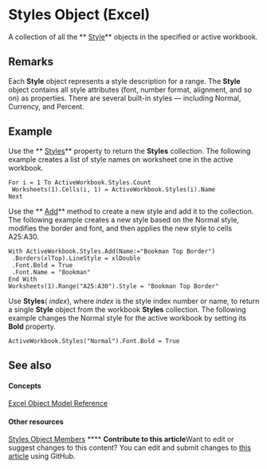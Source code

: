 
# Styles Object (Excel)

A collection of all the  ** [Style](3c1e9184-0075-5f46-9a1a-0b61d874d1f8.md)** objects in the specified or active workbook.


## Remarks

 Each **Style** object represents a style description for a range. The **Style** object contains all style attributes (font, number format, alignment, and so on) as properties. There are several built-in styles — including Normal, Currency, and Percent.


## Example

Use the  ** [Styles](c9a70be9-cab5-ea5f-2e3f-949b1acf43d9.md)** property to return the **Styles** collection. The following example creates a list of style names on worksheet one in the active workbook.


```
For i = 1 To ActiveWorkbook.Styles.Count 
 Worksheets(1).Cells(i, 1) = ActiveWorkbook.Styles(i).Name 
Next
```

Use the  ** [Add](623ed34e-d79d-2f16-475a-0c58aef04aa4.md)** method to create a new style and add it to the collection. The following example creates a new style based on the Normal style, modifies the border and font, and then applies the new style to cells A25:A30.




```
With ActiveWorkbook.Styles.Add(Name:="Bookman Top Border") 
 .Borders(xlTop).LineStyle = xlDouble 
 .Font.Bold = True 
 .Font.Name = "Bookman" 
End With 
Worksheets(1).Range("A25:A30").Style = "Bookman Top Border"
```

Use  **Styles**( _index_), where  _index_ is the style index number or name, to return a single **Style** object from the workbook **Styles** collection. The following example changes the Normal style for the active workbook by setting its **Bold** property.




```
ActiveWorkbook.Styles("Normal").Font.Bold = True
```


## See also


#### Concepts


 [Excel Object Model Reference](11ea8598-8a20-92d5-f98b-0da04263bf2c.md)
#### Other resources


 [Styles Object Members](79790248-557c-ff11-94e0-4d9c8f4f71c0.md)
****   **Contribute to this article**Want to edit or suggest changes to this content? You can edit and submit changes to  [this article](https://github.com/jhershey00/VBA_Excel_Test/OpenXMLCon/articles/146effdc-e007-814d-b110-f7bd944fc15f.md) using GitHub.

